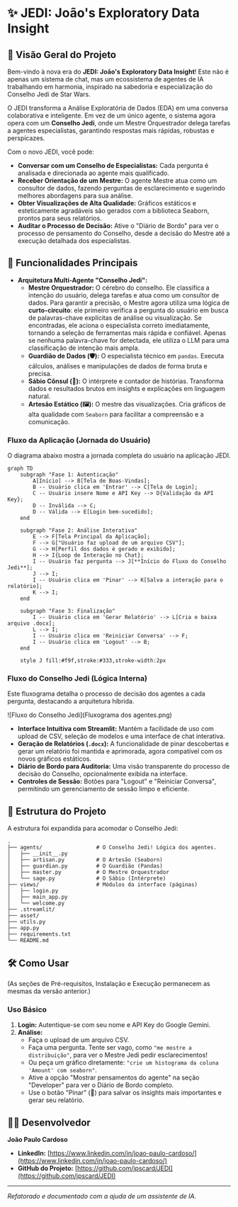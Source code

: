 # ✨ JEDI: João's Exploratory Data Insight

## 🚀 Visão Geral do Projeto

Bem-vindo à nova era do **JEDI: João's Exploratory Data Insight**! Este não é apenas um sistema de chat, mas um ecossistema de agentes de IA trabalhando em harmonia, inspirado na sabedoria e especialização do Conselho Jedi de Star Wars.

O JEDI transforma a Análise Exploratória de Dados (EDA) em uma conversa colaborativa e inteligente. Em vez de um único agente, o sistema agora opera com um **Conselho Jedi**, onde um Mestre Orquestrador delega tarefas a agentes especialistas, garantindo respostas mais rápidas, robustas e perspicazes.

Com o novo JEDI, você pode:
*   **Conversar com um Conselho de Especialistas:** Cada pergunta é analisada e direcionada ao agente mais qualificado.
*   **Receber Orientação de um Mestre:** O agente Mestre atua como um consultor de dados, fazendo perguntas de esclarecimento e sugerindo melhores abordagens para sua análise.
*   **Obter Visualizações de Alta Qualidade:** Gráficos estáticos e esteticamente agradáveis são gerados com a biblioteca Seaborn, prontos para seus relatórios.
*   **Auditar o Processo de Decisão:** Ative o "Diário de Bordo" para ver o processo de pensamento do Conselho, desde a decisão do Mestre até a execução detalhada dos especialistas.

## 🌟 Funcionalidades Principais

*   **Arquitetura Multi-Agente "Conselho Jedi":**
    *   **Mestre Orquestrador:** O cérebro do conselho. Ele classifica a intenção do usuário, delega tarefas e atua como um consultor de dados. Para garantir a precisão, o Mestre agora utiliza uma lógica de **curto-circuito**: ele primeiro verifica a pergunta do usuário em busca de palavras-chave explícitas de análise ou visualização. Se encontradas, ele aciona o especialista correto imediatamente, tornando a seleção de ferramentas mais rápida e confiável. Apenas se nenhuma palavra-chave for detectada, ele utiliza o LLM para uma classificação de intenção mais ampla.
    *   **Guardião de Dados (🛡️):** O especialista técnico em `pandas`. Executa cálculos, análises e manipulações de dados de forma bruta e precisa.
    *   **Sábio Cônsul (📜):** O intérprete e contador de histórias. Transforma dados e resultados brutos em insights e explicações em linguagem natural.
    *   **Artesão Estático (🖼️):** O mestre das visualizações. Cria gráficos de alta qualidade com `Seaborn` para facilitar a compreensão e a comunicação.

### Fluxo da Aplicação (Jornada do Usuário)

O diagrama abaixo mostra a jornada completa do usuário na aplicação JEDI.

```mermaid
graph TD
    subgraph "Fase 1: Autenticação"
        A[Início] --> B[Tela de Boas-Vindas];
        B -- Usuário clica em 'Entrar' --> C[Tela de Login];
        C -- Usuário insere Nome e API Key --> D{Validação da API Key};
        D -- Inválida --> C;
        D -- Válida --> E[Login bem-sucedido];
    end

    subgraph "Fase 2: Análise Interativa"
        E --> F[Tela Principal da Aplicação];
        F --> G["Usuário faz upload de um arquivo CSV"];
        G --> H[Perfil dos dados é gerado e exibido];
        H --> I{Loop de Interação no Chat};
        I -- Usuário faz pergunta --> J[**Início do Fluxo do Conselho Jedi**];
        J --> I;
        I -- Usuário clica em 'Pinar' --> K[Salva a interação para o relatório];
        K --> I;
    end

    subgraph "Fase 3: Finalização"
        I -- Usuário clica em 'Gerar Relatório' --> L[Cria e baixa arquivo .docx];
        L --> I;
        I -- Usuário clica em 'Reiniciar Conversa' --> F;
        I -- Usuário clica em 'Logout' --> B;
    end

    style J fill:#f9f,stroke:#333,stroke-width:2px
```

### Fluxo do Conselho Jedi (Lógica Interna)

Este fluxograma detalha o processo de decisão dos agentes a cada pergunta, destacando a arquitetura híbrida.

![Fluxo do Conselho Jedi](Fluxograma dos agentes.png)

*   **Interface Intuitiva com Streamlit:** Mantém a facilidade de uso com upload de CSV, seleção de modelos e uma interface de chat interativa.
*   **Geração de Relatórios (`.docx`):** A funcionalidade de pinar descobertas e gerar um relatório foi mantida e aprimorada, agora compatível com os novos gráficos estáticos.
*   **Diário de Bordo para Auditoria:** Uma visão transparente do processo de decisão do Conselho, opcionalmente exibida na interface.
*   **Controles de Sessão:** Botões para "Logout" e "Reiniciar Conversa", permitindo um gerenciamento de sessão limpo e eficiente.

## 📂 Estrutura do Projeto

A estrutura foi expandida para acomodar o Conselho Jedi:

```
.
├── agents/                 # O Conselho Jedi! Lógica dos agentes.
│   ├── __init__.py
│   ├── artisan.py          # O Artesão (Seaborn)
│   ├── guardian.py         # O Guardião (Pandas)
│   ├── master.py           # O Mestre Orquestrador
│   └── sage.py             # O Sábio (Intérprete)
├── views/                  # Módulos da interface (páginas)
│   ├── login.py
│   ├── main_app.py
│   └── welcome.py
├── .streamlit/
├── asset/
├── utils.py
├── app.py
├── requirements.txt
└── README.md
```

## 🛠️ Como Usar

(As seções de Pré-requisitos, Instalação e Execução permanecem as mesmas da versão anterior.)

### Uso Básico

1.  **Login:** Autentique-se com seu nome e API Key do Google Gemini.
2.  **Análise:**
    *   Faça o upload de um arquivo CSV.
    *   Faça uma pergunta. Tente ser vago, como `"me mostre a distribuição"`, para ver o Mestre Jedi pedir esclarecimentos!
    *   Ou peça um gráfico diretamente: `"crie um histograma da coluna 'Amount' com seaborn"`.
    *   Ative a opção "Mostrar pensamentos do agente" na seção "Developer" para ver o Diário de Bordo completo.
    *   Use o botão "Pinar" (🧷) para salvar os insights mais importantes e gerar seu relatório.

## 👨‍💻 Desenvolvedor

**João Paulo Cardoso**
*   **LinkedIn:** [https://www.linkedin.com/in/joao-paulo-cardoso/](https://www.linkedin.com/in/joao-paulo-cardoso/)
*   **GitHub do Projeto:** [https://github.com/jpscard/JEDI](https://github.com/jpscard/JEDI)

---
*Refatorado e documentado com a ajuda de um assistente de IA.*
